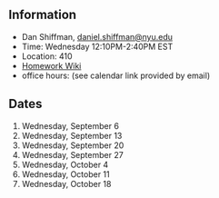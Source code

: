 ## Information

- Dan Shiffman, daniel.shiffman@nyu.edu
- Time: Wednesday 12:10PM-2:40PM EST
- Location: 410
- [Homework Wiki](https://github.com/ITPNYU/ICM-2023-Code/wiki/Homework-Dan-‐-Wednesday)
- office hours: (see calendar link provided by email)

## Dates

1. Wednesday, September 6
2. Wednesday, September 13
3. Wednesday, September 20
4. Wednesday, September 27
5. Wednesday, October 4
6. Wednesday, October 11
7. Wednesday, October 18
